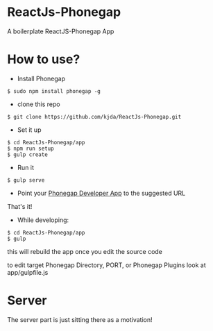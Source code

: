 ReactJs-Phonegap
================

A boilerplate ReactJS-Phonegap App


How to use?
===========

* Install Phonegap 
```
$ sudo npm install phonegap -g
```

* clone this repo
```
$ git clone https://github.com/kjda/ReactJs-Phonegap.git
```

* Set it up
```
$ cd ReactJs-Phonegap/app
$ npm run setup
$ gulp create
```

* Run it
```
$ gulp serve
```

* Point your [Phonegap Developer App][1] to the suggested URL

That's it!

* While developing:
```
$ cd ReactJs-Phonegap/app
$ gulp
```

this will rebuild the app once you edit the source code

to edit target Phonegap Directory, PORT, or Phonegap Plugins look at app/gulpfile.js


Server
======
The server part is just sitting there as a motivation!


[1]: https://github.com/phonegap/phonegap-app-developer
